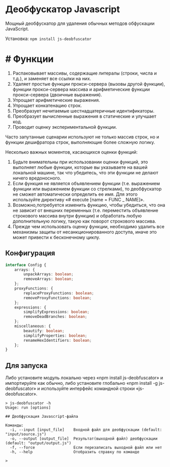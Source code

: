 # Деобфускатор Javascript

Мощный деобфускатор для удаления обычных методов обфускации JavaScript.

Установка: `npm install js-deobfuscator`

# # Функции
1) Распаковывает массивы, содержащие литералы (строки, числа и т.д.), и заменяет все ссылки на них.
2) Удаляет простые функции прокси-сервера (вызовы другой функции), функции прокси-сервера массива и арифметические функции прокси-сервера (двоичные выражения).
3) Упрощает арифметические выражения.
4) Упрощает конкатенацию строк.
5) Преобразует нечитаемые шестнадцатеричные идентификаторы.
6) Преобразует вычисленные выражения в статические и улучшает код.
7) Проводит оценку экспериментальной функции.

Часто запутанные сценарии используют не только массив строк, но и функции дешифратора строк, выполняющие более сложную логику.

Несколько важных моментов, касающихся оценки функций:

1) Будьте внимательны при использовании оценки функций, это выполняет любые функции, которые вы указываете на вашей локальной машине, так что убедитесь, что эти функции не делают ничего вредоносного.
2) Если функция не является объявлением функции (т.е. выражением функции или выражением функции со стрелками), то деобфускатор не сможет автоматически определить ее имя. Для этого используйте директиву «# execute [name = FUNC _ NAME]».
3) Возможно,потребуется изменить функцию, чтобы убедиться, что она не зависит от внешних переменных (т.е. переместить объявление строкового массива внутри функции) и обработать любую дополнительную логику, такую как поворот строкового массива.
4) Прежде чем использовать оценку функции, необходимо удалить все механизмы защиты от несанкционированного доступа, иначе это может привести к бесконечному циклу.

## Конфигурация

```typescript
interface Config {
    arrays: {
        unpackArrays: boolean;
        removeArrays: boolean;
    };
    proxyFunctions: {
        replaceProxyFunctions: boolean;
        removeProxyFunctions: boolean;
    };
    expressions: {
        simplifyExpressions: boolean;
        removeDeadBranches: boolean;
    };
    miscellaneous: {
        beautify: boolean;
        simplifyProperties: boolean;
        renameHexIdentifiers: boolean;
    };
}
```

## Для запуска
Либо установите модуль локально через «npm install js-deobfuscator» и импортируйте как обычно, либо установите глобально «npm install -g js-deobfuscator» и используйте интерфейс командной строки «js-deobfuscator».

```shell
> js-deobfuscator -h
Usage: run [options]

## Деобфускация Javascript-файла

Команды:
  -i, --input [input_file]    Входной файл для деобфускации (default: "input/source.js")
  -o, --output [output_file]  Результат(выходной файл) деобфускации (default: "output/output.js")
  -f, --force                 Если перезаписать выходной файл или нет
  -h, --help                  Отобразить справку по команде

>
```
